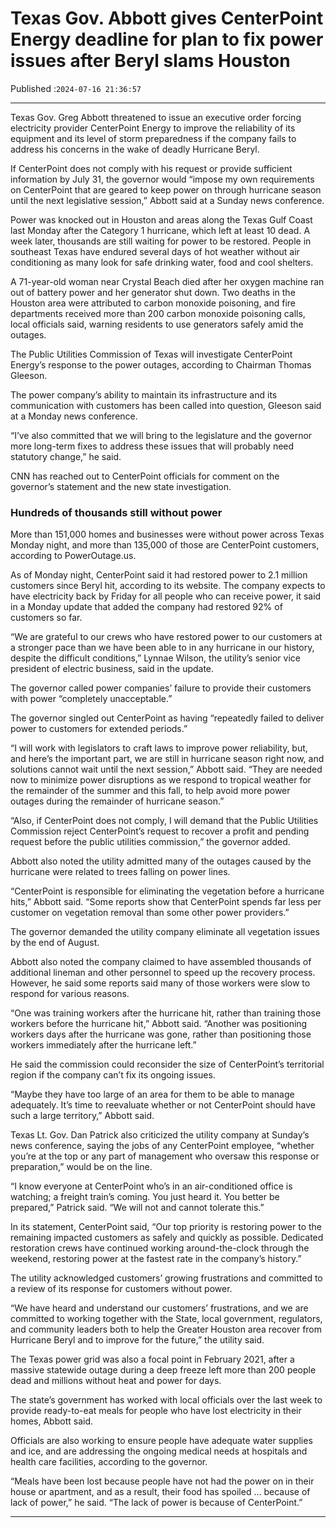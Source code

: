 # Texas Gov. Abbott gives CenterPoint Energy deadline for plan to fix power issues after Beryl slams Houston

Published :`2024-07-16 21:36:57`

---

Texas Gov. Greg Abbott threatened to issue an executive order forcing electricity provider CenterPoint Energy to improve the reliability of its equipment and its level of storm preparedness if the company fails to address his concerns in the wake of deadly Hurricane Beryl.

If CenterPoint does not comply with his request or provide sufficient information by July 31, the governor would “impose my own requirements on CenterPoint that are geared to keep power on through hurricane season until the next legislative session,” Abbott said at a Sunday news conference.

Power was knocked out in Houston and areas along the Texas Gulf Coast last Monday after the Category 1 hurricane, which left at least 10 dead. A week later, thousands are still waiting for power to be restored. People in southeast Texas have endured several days of hot weather without air conditioning as many look for safe drinking water, food and cool shelters.

A 71-year-old woman near Crystal Beach died after her oxygen machine ran out of battery power and her generator shut down. Two deaths in the Houston area were attributed to carbon monoxide poisoning, and fire departments received more than 200 carbon monoxide poisoning calls, local officials said, warning residents to use generators safely amid the outages.

The Public Utilities Commission of Texas will investigate CenterPoint Energy’s response to the power outages, according to Chairman Thomas Gleeson.

The power company’s ability to maintain its infrastructure and its communication with customers has been called into question, Gleeson said at a Monday news conference.

“I’ve also committed that we will bring to the legislature and the governor more long-term fixes to address these issues that will probably need statutory change,” he said.

CNN has reached out to CenterPoint officials for comment on the governor’s statement and the new state investigation.

### Hundreds of thousands still without power

More than 151,000 homes and businesses were without power across Texas Monday night, and more than 135,000 of those are CenterPoint customers, according to PowerOutage.us.

As of Monday night, CenterPoint said it had restored power to 2.1 million customers since Beryl hit, according to its website. The company expects to have electricity back by Friday for all people who can receive power, it said in a Monday update that added the company had restored 92% of customers so far.

“We are grateful to our crews who have restored power to our customers at a stronger pace than we have been able to in any hurricane in our history, despite the difficult conditions,” Lynnae Wilson, the utility’s senior vice president of electric business, said in the update.

The governor called power companies’ failure to provide their customers with power “completely unacceptable.”

The governor singled out CenterPoint as having “repeatedly failed to deliver power to customers for extended periods.”

“I will work with legislators to craft laws to improve power reliability, but, and here’s the important part, we are still in hurricane season right now, and solutions cannot wait until the next session,” Abbott said. “They are needed now to minimize power disruptions as we respond to tropical weather for the remainder of the summer and this fall, to help avoid more power outages during the remainder of hurricane season.”

“Also, if CenterPoint does not comply, I will demand that the Public Utilities Commission reject CenterPoint’s request to recover a profit and pending request before the public utilities commission,” the governor added.

Abbott also noted the utility admitted many of the outages caused by the hurricane were related to trees falling on power lines.

“CenterPoint is responsible for eliminating the vegetation before a hurricane hits,” Abbott said. “Some reports show that CenterPoint spends far less per customer on vegetation removal than some other power providers.”

The governor demanded the utility company eliminate all vegetation issues by the end of August.

Abbott also noted the company claimed to have assembled thousands of additional lineman and other personnel to speed up the recovery process. However, he said some reports said many of those workers were slow to respond for various reasons.

“One was training workers after the hurricane hit, rather than training those workers before the hurricane hit,” Abbott said. “Another was positioning workers days after the hurricane was gone, rather than positioning those workers immediately after the hurricane left.”

He said the commission could reconsider the size of CenterPoint’s territorial region if the company can’t fix its ongoing issues.

“Maybe they have too large of an area for them to be able to manage adequately. It’s time to reevaluate whether or not CenterPoint should have such a large territory,” Abbott said.

Texas Lt. Gov. Dan Patrick also criticized the utility company at Sunday’s news conference, saying the jobs of any CenterPoint employee, “whether you’re at the top or any part of management who oversaw this response or preparation,” would be on the line.

“I know everyone at CenterPoint who’s in an air-conditioned office is watching; a freight train’s coming. You just heard it. You better be prepared,” Patrick said. “We will not and cannot tolerate this.”

In its statement, CenterPoint said, “Our top priority is restoring power to the remaining impacted customers as safely and quickly as possible. Dedicated restoration crews have continued working around-the-clock through the weekend, restoring power at the fastest rate in the company’s history.”

The utility acknowledged customers’ growing frustrations and committed to a review of its response for customers without power.

“We have heard and understand our customers’ frustrations, and we are committed to working together with the State, local government, regulators, and community leaders both to help the Greater Houston area recover from Hurricane Beryl and to improve for the future,” the utility said.

The Texas power grid was also a focal point in February 2021, after a massive statewide outage during a deep freeze left more than 200 people dead and millions without heat and power for days.

The state’s government has worked with local officials over the last week to provide ready-to-eat meals for people who have lost electricity in their homes, Abbott said.

Officials are also working to ensure people have adequate water supplies and ice, and are addressing the ongoing medical needs at hospitals and health care facilities, according to the governor.

“Meals have been lost because people have not had the power on in their house or apartment, and as a result, their food has spoiled … because of lack of power,” he said. “The lack of power is because of CenterPoint.”

---

